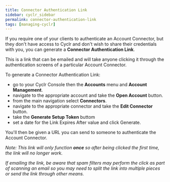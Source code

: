 ```yaml
---
title: Connector Authentication Link
sidebar: cyclr_sidebar
permalink: connector-authentication-link
tags: [managing-cyclr]
---
```


If you require one of your clients to authenticate an Account Connector, but they don't have access to Cyclr and don't wish to share their credentials with you, you can generate a **Connector Authentication Link**.

This is a link that can be emailed and will take anyone clicking it through the authentication screens of a particular Account Connector.

To generate a Connector Authentication Link:

* go to your Cyclr Console then the **Accounts** menu and **Account Management**.
* navigate to the appropriate account and take the **Open Account** button.
* from the main navigation select **Connectors**.
* navigate to the appropriate connector and take the **Edit Connector** button.
* take the **Generate Setup Token** buttom
* set a date for the Link Expires After value and click Generate.

You'll then be given a URL you can send to someone to authenticate the Account Connector.

*Note: This link will only function **once** so after being clicked the first time, the link will no longer work.*

*If emailing the link, be aware that spam filters may perform the click as part of scanning an email so you may need to split the link into multiple pieces or send the link through other means.*
